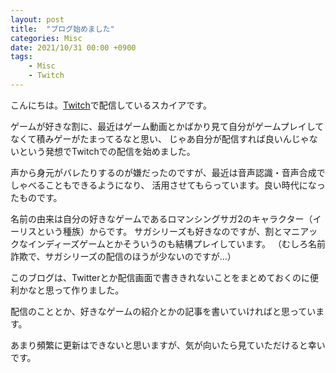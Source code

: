 ```yaml
---
layout: post
title:  "ブログ始めました"
categories: Misc
date: 2021/10/31 00:00 +0900
tags: 
    - Misc
    - Twitch
---
```


こんにちは。[Twitch](https://www.twitch.tv/irisskya)で配信しているスカイアです。

ゲームが好きな割に、最近はゲーム動画とかばかり見て自分がゲームプレイしてなくて積みゲーがたまってるなと思い、
じゃあ自分が配信すれば良いんじゃないという発想でTwitchでの配信を始めました。

声から身元がバレたりするのが嫌だったのですが、最近は音声認識・音声合成でしゃべることもできるようになり、
活用させてもらっています。良い時代になったものです。

名前の由来は自分の好きなゲームであるロマンシングサガ2のキャラクター（イーリスという種族）からです。
サガシリーズも好きなのですが、割とマニアックなインディーズゲームとかそういうのも結構プレイしています。
（むしろ名前詐欺で、サガシリーズの配信のほうが少ないのですが...）

このブログは、Twitterとか配信画面で書ききれないことをまとめておくのに便利かなと思って作りました。

配信のこととか、好きなゲームの紹介とかの記事を書いていければと思っています。

あまり頻繁に更新はできないと思いますが、気が向いたら見ていただけると幸いです。